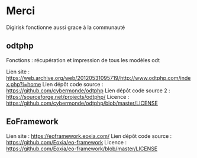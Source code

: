 # Merci
Digirisk fonctionne aussi grace à la communauté
## odtphp
Fonctions : récupération et impression de tous les modèles odt

Lien site : https://web.archive.org/web/20120531095719/http://www.odtphp.com/index.php?i=home
Lien dépôt code source : https://github.com/cybermonde/odtphp
Lien dépôt code source 2 : https://sourceforge.net/projects/odtphp/
Licence : https://github.com/cybermonde/odtphp/blob/master/LICENSE
## EoFramework
Lien site : https://eoframework.eoxia.com/
Lien dépôt code source : https://github.com/Eoxia/eo-framework
Licence : https://github.com/Eoxia/eo-framework/blob/master/LICENSE
